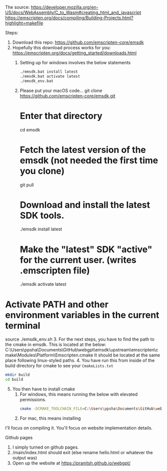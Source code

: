 The source: https://developer.mozilla.org/en-US/docs/WebAssembly/C_to_Wasm#creating_html_and_javascript
https://emscripten.org/docs/compiling/Building-Projects.html?highlight=makefile

Steps:
1. Download this repo: https://github.com/emscripten-core/emsdk
2. Hopefully this download process works for you: https://emscripten.org/docs/getting_started/downloads.html
   1. Setting up for windows involves the below statements
      ```sh
      ./emsdk.bat install latest
      ./emsdk.bat activate latest
      ./emsdk_env.bat
      ```
   2. Please put your macOS code...
         git clone https://github.com/emscripten-core/emsdk.git

         # Enter that directory
         cd emsdk
         # Fetch the latest version of the emsdk (not needed the first time you clone)
         git pull

         # Download and install the latest SDK tools.
         ./emsdk install latest

         # Make the "latest" SDK "active" for the current user. (writes .emscripten file)
         ./emsdk activate latest

# Activate PATH and other environment variables in the current terminal
source ./emsdk_env.sh
3. For the next steps, you have to find the path to the cmake in emsdk. This is located at the below:
   C:\Users\ppsha\Documents\GitHub\webgpt\emsdk\upstream\emscripten\cmake\Modules\Platform\Emscripten.cmake
   It should be located at the same place following linux-styled paths.
4. You have run this from inside of the build directory for cmake to see your `CmakeLists.txt`
   ```sh
   mkdir build
   cd build
   ```
5. You then have to install cmake
   1. For windows, this means running the below with elevated permissions.
      ```sh
      cmake -DCMAKE_TOOLCHAIN_FILE=C:\Users\ppsha\Documents\GitHub\webgpt\emsdk\upstream\emscripten\cmake\Modules\Platform\Emscripten.cmake ..
      ```
   2. For mac, this means installing
      
I'll focus on compiling it.
You'll focus on website implementation details.

Github pages
1. I simply turned on github pages.
2. /main/index.html should exit (else rename hello.html or whatever the output was)
3. Open up the website at https://pranitsh.github.io/webgpt/

